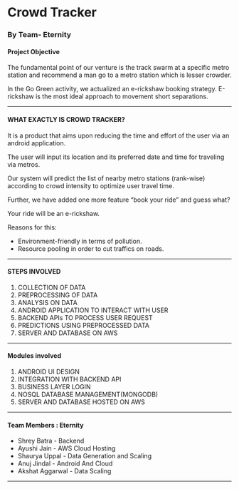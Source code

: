 # Crowd Tracker
### By Team- Eternity

#### Project Objective
The fundamental point of our venture is the track swarm at a specific metro station and recommend a man go to a metro station which is lesser crowder.

In the Go Green activity, we actualized an e-rickshaw booking strategy. E-rickshaw is the most ideal approach to movement short separations.

*****************
#### WHAT EXACTLY IS CROWD TRACKER?
It is a product that aims upon reducing the time and effort of the user via an android application.

The user will input its location and its preferred date and time for traveling via metros.

Our system will predict the list of nearby metro stations (rank-wise) according to crowd intensity to optimize user travel time.

Further, we have added one more feature “book your ride” and guess what?

Your ride will be an e-rickshaw.

Reasons for this:
 + Environment-friendly in terms of pollution.
 + Resource pooling in order to cut traffics on roads.

**********************
#### STEPS INVOLVED
1. COLLECTION OF DATA
2. PREPROCESSING OF DATA
3. ANALYSIS ON DATA
4. ANDROID APPLICATION TO INTERACT WITH USER
5. BACKEND APIs TO PROCESS USER REQUEST
6. PREDICTIONS USING PREPROCESSED DATA
7. SERVER AND DATABASE ON AWS
*******************
#### Modules involved
1. ANDROID UI DESIGN
2. INTEGRATION WITH BACKEND API
3. BUSINESS LAYER LOGIN
4. NOSQL DATABASE MANAGEMENT(MONGODB)
5. SERVER AND DATABASE HOSTED ON AWS
****************************
#### Team Members : Eternity
* Shrey Batra - Backend
* Ayushi Jain - AWS Cloud Hosting
* Shaurya Uppal - Data Generation and Scaling
* Anuj Jindal - Android And Cloud
* Akshat Aggarwal - Data Scaling
**************************
